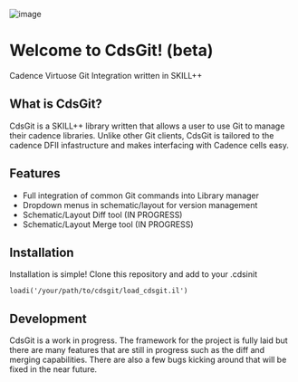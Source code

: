 ![image](https://github.com/cookacounty/cdsgit/blob/master/images/cdsgit-log.png?raw=true)
# Welcome to CdsGit! (beta)
Cadence Virtuose Git Integration written in SKILL++

## What is CdsGit?
CdsGit is a SKILL++ library written that allows a user to use
Git to manage their cadence libraries. Unlike other Git clients,
CdsGit is tailored to the cadence DFII infastructure and makes
interfacing with Cadence cells easy.

## Features
* Full integration of common Git commands into Library manager
* Dropdown menus in schematic/layout for version management
* Schematic/Layout Diff tool (IN PROGRESS)
* Schematic/Layout Merge tool (IN PROGRESS)

## Installation
Installation is simple! Clone this repository and add to your .cdsinit
```skill
loadi('/your/path/to/cdsgit/load_cdsgit.il')
```

## Development
CdsGit is a work in progress. The framework for the project is fully laid
but there are many features that are still in progress such as the diff
and merging capabilities. There are also a few bugs kicking around
that will be fixed in the near future.
